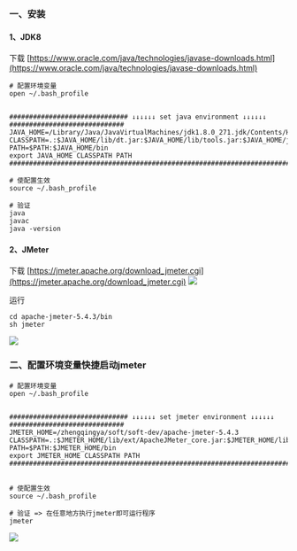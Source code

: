 ﻿### 一、安装

#### 1、JDK8

下载 [https://www.oracle.com/java/technologies/javase-downloads.html](https://www.oracle.com/java/technologies/javase-downloads.html)

```shell
# 配置环境变量
open ~/.bash_profile


############################## ↓↓↓↓↓↓ set java environment ↓↓↓↓↓↓ #############################
JAVA_HOME=/Library/Java/JavaVirtualMachines/jdk1.8.0_271.jdk/Contents/Home
CLASSPATH=.:$JAVA_HOME/lib/dt.jar:$JAVA_HOME/lib/tools.jar:$JAVA_HOME/jre/lib/rt.jar
PATH=$PATH:$JAVA_HOME/bin
export JAVA_HOME CLASSPATH PATH
###############################################################################################

# 使配置生效
source ~/.bash_profile

# 验证
java
javac
java -version
```

#### 2、JMeter

下载 [https://jmeter.apache.org/download_jmeter.cgi](https://jmeter.apache.org/download_jmeter.cgi)
![](images/jmeter-download.png)

运行

```shell
cd apache-jmeter-5.4.3/bin
sh jmeter
```

![](images/jmeter-sh.png)

### 二、配置环境变量快捷启动jmeter

```shell
# 配置环境变量
open ~/.bash_profile


############################## ↓↓↓↓↓↓ set jmeter environment ↓↓↓↓↓↓ #############################
JMETER_HOME=/zhengqingya/soft/soft-dev/apache-jmeter-5.4.3
CLASSPATH=.:$JMETER_HOME/lib/ext/ApacheJMeter_core.jar:$JMETER_HOME/lib/jorphan.jar
PATH=$PATH:$JMETER_HOME/bin
export JMETER_HOME CLASSPATH PATH
###############################################################################################


# 使配置生效
source ~/.bash_profile

# 验证 => 在任意地方执行jmeter即可运行程序
jmeter
```

![](images/jmeter-sh-2.png)

